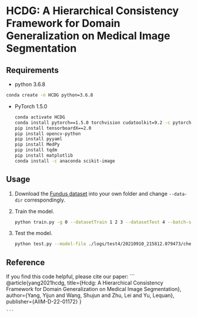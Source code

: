 # HCDG: A Hierarchical Consistency Framework for Domain Generalization on Medical Image Segmentation

## Requirements
-   python 3.6.8
   
   ``` bash
   conda create -n HCDG python=3.6.8 
   ```
   
-   PyTorch 1.5.0 
    
    ``` bash
    conda activate HCDG 
    conda install pytorch==1.5.0 torchvision cudatoolkit=9.2 -c pytorch 
    pip install tensorboardX==2.0
    pip install opencv-python
    pip install pyyaml
    pip install MedPy
    pip install tqdm
    pip install matplotlib
    conda install -c anaconda scikit-image
    ```
    

## Usage
1. Download the [Fundus dataset](https://drive.google.com/file/d/1p33nsWQaiZMAgsruDoJLyatoq5XAH-TH/view?usp=sharing) into your own folder and change `--data-dir` correspondingly.

2. Train the model.

    ``` bash
    python train.py -g 0 --datasetTrain 1 2 3 --datasetTest 4 --batch-size 4 --resume ./pretrained-weight/test4-40.pth.tar # You need to pretrain a vanilla model
    ```
3. Test the model.

    ``` bash
    python test.py --model-file ./logs/test4/20210910_215812.079473/checkpoint_50.pth.tar --datasetTest 4 -g 0

    ```

## Reference

If you find this code helpful, please cite our paper:
    ``` 
      @article{yang2021hcdg,
         title={Hcdg: A Hierarchical Consistency Framework for Domain Generalization on Medical Image Segmentation},
         author={Yang, Yijun and Wang, Shujun and Zhu, Lei and Yu, Lequan},
         publisher={AIIM-D-22-01172}
      }

    ```
